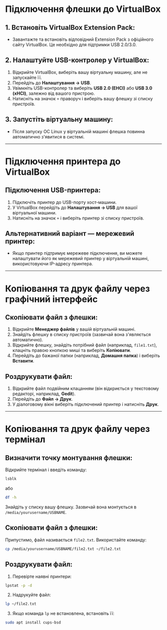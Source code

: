 


# Підключення флешки до VirtualBox

## 1. Встановіть VirtualBox Extension Pack:

- Завантажте та встановіть відповідний Extension Pack з офіційного сайту VirtualBox. Це необхідно для підтримки USB 2.0/3.0.
## 2. Налаштуйте USB-контролер у VirtualBox:

1. Відкрийте VirtualBox, виберіть вашу віртуальну машину, але не запускайте її.
2. Перейдіть до **Налаштування → USB**.
3. Увімкніть USB-контролер та виберіть **USB 2.0 (EHCI)** або **USB 3.0 (xHCI)**, залежно від вашого пристрою.
4. Натисніть на значок `+` праворуч і виберіть вашу флешку зі списку пристроїв.

## 3. Запустіть віртуальну машину:

- Після запуску ОС Linux у віртуальній машині флешка повинна автоматично з'явитися в системі.

---

# Підключення принтера до VirtualBox

## Підключення USB-принтера:

1. Підключіть принтер до USB-порту хост-машини.
2. У VirtualBox перейдіть до **Налаштування → USB** для вашої віртуальної машини.
3. Натисніть на значок `+` і виберіть принтер зі списку пристроїв.

## Альтернативний варіант — мережевий принтер:

- Якщо принтер підтримує мережеве підключення, ви можете налаштувати його як мережевий принтер у віртуальній машині, використовуючи IP-адресу принтера.

---

#  Копіювання та друк файлу через графічний інтерфейс

## Скопіювати файл з флешки:

1. Відкрийте **Менеджер файлів** у вашій віртуальній машині.
2. Знайдіть флешку в списку пристроїв (зазвичай вона з'являється автоматично).
3. Відкрийте флешку, знайдіть потрібний файл (наприклад, `file1.txt`), клацніть правою кнопкою миші та виберіть **Копіювати**.
4. Перейдіть до бажаної папки (наприклад, **Домашня папка**) і виберіть **Вставити**.

## Роздрукувати файл:

1. Відкрийте файл подвійним клацанням (він відкриється у текстовому редакторі, наприклад, **Gedit**).
2. Перейдіть до **Файл → Друк**.
3. У діалоговому вікні виберіть підключений принтер і натисніть **Друк**.

---

# Копіювання та друк файлу через термінал

## Визначити точку монтування флешки:

Відкрийте термінал і введіть команду:

```bash
lsblk
```
або
```bash
df -h
```

Знайдіть у списку вашу флешку. Зазвичай вона монтується в `/media/yourusername/USBNAME`.

## Скопіювати файл з флешки:

Припустимо, файл називається `file2.txt`. Використайте команду:

```bash
cp /media/yourusername/USBNAME/file2.txt ~/file2.txt
```

## Роздрукувати файл:

1. Перевірте наявні принтери:

```bash
lpstat -p -d
```

2. Надрукуйте файл:

```bash
lp ~/file2.txt
```

3. Якщо команда `lp` не встановлена, встановіть її:

```bash
sudo apt install cups-bsd
```
